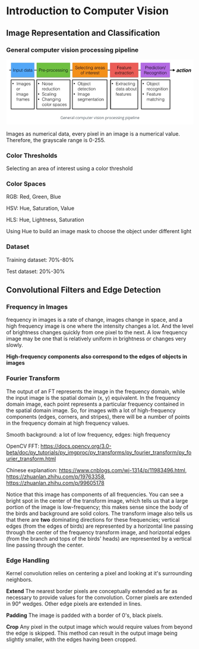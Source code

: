 # Introduction to Computer Vision

## Image Representation and Classification

### General computer vision processing pipeline

![](https://github.com/runhaozhou/Car_Bicycle_SVM_Classifier/blob/master/basic_concept/Images/GeneralPipeline.JPG)

Images as numerical data, every pixel in an image is a numerical value. Therefore, the grayscale range is 0-255.

### Color Thresholds

Selecting an area of interest using a color threshold

### Color Spaces

RGB: Red, Green, Blue

HSV: Hue, Saturation, Value

HLS: Hue, Lightness, Saturation

Using Hue to build an image mask to choose the object under different light

### Dataset

Training dataset:  70%-80%

Test dataset: 20%-30%

## Convolutional Filters and Edge Detection

### Frequency in Images

frequency in images is a rate of change, images change in space, and a high frequency image is one where the intensity changes a lot. And the level of brightness changes quickly from one pixel to the next. A low frequency image may be one that is relatively uniform in brightness or changes very slowly.

**High-frequency components also correspond to the edges of objects in images**

### Fourier Transform

The output of an FT represents the image in the frequency domain, while the input image is the spatial domain (x, y) equivalent. In the frequency domain image, each point represents a particular frequency contained in the spatial domain image. So, for images with a lot of high-frequency components (edges, corners, and stripes), there will be a number of points in the frequency domain at high frequency values.

Smooth background: a lot of low frequency, edges: high frequency

OpenCV FFT: https://docs.opencv.org/3.0-beta/doc/py_tutorials/py_imgproc/py_transforms/py_fourier_transform/py_fourier_transform.html

Chinese explanation: https://www.cnblogs.com/wj-1314/p/11983496.html, https://zhuanlan.zhihu.com/p/19763358, https://zhuanlan.zhihu.com/p/99605178



Notice that this image has components of all frequencies. You can see a bright spot in the center of the transform image, which tells us that a large portion of the image is low-frequency; this makes sense since the body of the birds and background are solid colors. The transform image also tells us that there are **two** dominating directions for these frequencies; vertical edges (from the edges of birds) are represented by a horizontal line passing through the center of the frequency transform image, and horizontal edges (from the branch and tops of the birds' heads) are represented by a vertical line passing through the center.

### Edge Handling

Kernel convolution relies on centering a pixel and looking at it's surrounding neighbors. 

**Extend** The nearest border pixels are conceptually extended as far as necessary to provide values for the convolution. Corner pixels are extended in 90° wedges. Other edge pixels are extended in lines.

**Padding** The image is padded with a border of 0's, black pixels.

**Crop** Any pixel in the output image which would require values from beyond the edge is skipped. This method can result in the output image being slightly smaller, with the edges having been cropped.

